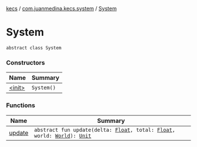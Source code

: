 [kecs](../../index.md) / [com.juanmedina.kecs.system](../index.md) / [System](./index.md)

# System

`abstract class System`

### Constructors

| Name | Summary |
|---|---|
| [&lt;init&gt;](-init-.md) | `System()` |

### Functions

| Name | Summary |
|---|---|
| [update](update.md) | `abstract fun update(delta: `[`Float`](https://kotlinlang.org/api/latest/jvm/stdlib/kotlin/-float/index.html)`, total: `[`Float`](https://kotlinlang.org/api/latest/jvm/stdlib/kotlin/-float/index.html)`, world: `[`World`](../../com.juanmedina.kecs/-world/index.md)`): `[`Unit`](https://kotlinlang.org/api/latest/jvm/stdlib/kotlin/-unit/index.html) |
